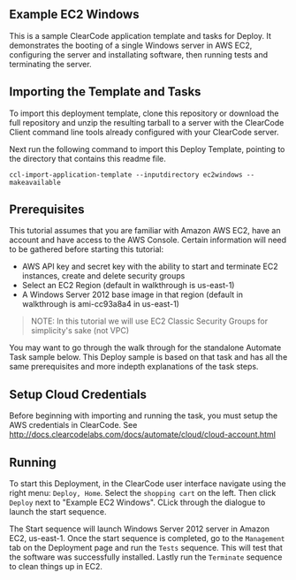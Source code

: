 Example EC2 Windows
-------------------

This is a sample ClearCode application template and tasks for Deploy. It demonstrates the booting of a single Windows server in AWS EC2, configuring the server and installating software, then running tests and terminating the server. 

Importing the Template and Tasks
--------------------------------

To import this deployment template, clone this repository or download the full repository and unzip the resulting tarball to a server with the ClearCode Client command line tools already configured with your ClearCode server. 

Next run the following command to import this Deploy Template, pointing to the directory that contains this readme file.    

    ccl-import-application-template --inputdirectory ec2windows --makeavailable

Prerequisites
-------------

This tutorial assumes that you are familiar with Amazon AWS EC2, have an account and have access to the AWS Console. Certain information will need to be gathered before starting this tutorial:

* AWS API key and secret key with the ability to start and terminate EC2 instances, create and delete security groups
* Select an EC2 Region (default in walkthrough is us-east-1)
* A Windows Server 2012 base image in that region (default in walkthrough is ami-cc93a8a4 in us-east-1)

> NOTE: In this tutorial we will use EC2 Classic Security Groups for simplicity's sake (not VPC)

You may want to go through the walk through for the standalone Automate Task sample below. This Deploy sample is based on that task and has all the same prerequisites and more indepth explanations of the task steps.

Setup Cloud Credentials
-----------------------

Before beginning with importing and running the task, you must setup the AWS credentials in ClearCode. See http://docs.clearcodelabs.com/docs/automate/cloud/cloud-account.html

Running
-------

To start this Deployment, in the ClearCode user interface navigate using the right menu: `Deploy, Home`. Select the `shopping cart` on the left. Then click `Deploy` next to "Example EC2 Windows". CLick through the dialogue to launch the start sequence. 

The Start sequence will launch Windows Server 2012 server in Amazon EC2, us-east-1. Once the start sequence is completed, go to the `Management` tab on the Deployment page and run the `Tests` sequence. This will test that the software was successfully installed. Lastly run the `Terminate` sequence to clean things up in EC2.
